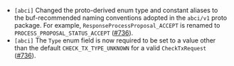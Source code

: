 - `[abci]` Changed the proto-derived enum type and constant aliases to the
  buf-recommended naming conventions adopted in the `abci/v1` proto package.
  For example, `ResponseProcessProposal_ACCEPT` is renamed to `PROCESS_PROPOSAL_STATUS_ACCEPT`
  ([\#736](https://github.com/cometbft/cometbft/issues/736)).
- `[abci]` The `Type` enum field is now required to be set to a value other
  than the default `CHECK_TX_TYPE_UNKNOWN` for a valid `CheckTxRequest`
  ([\#736](https://github.com/cometbft/cometbft/issues/736)).
